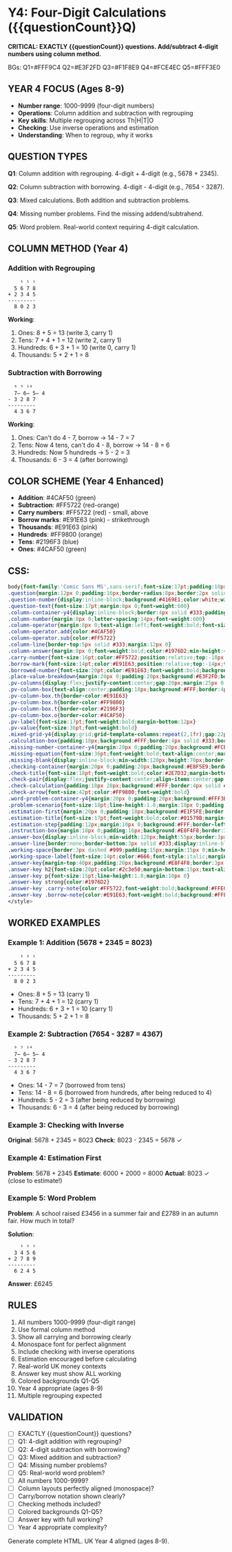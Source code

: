 # Y4: Four-Digit Calculations ({{questionCount}}Q)

**CRITICAL: EXACTLY {{questionCount}} questions. Add/subtract 4-digit numbers using column method.**

BGs: Q1=#FFF9C4 Q2=#E3F2FD Q3=#F1F8E9 Q4=#FCE4EC Q5=#FFF3E0

## YEAR 4 FOCUS (Ages 8-9)
- **Number range**: 1000-9999 (four-digit numbers)
- **Operations**: Column addition and subtraction with regrouping
- **Key skills**: Multiple regrouping across Th|H|T|O
- **Checking**: Use inverse operations and estimation
- **Understanding**: When to regroup, why it works

## QUESTION TYPES

**Q1**: Column addition with regrouping. 4-digit + 4-digit (e.g., 5678 + 2345).

**Q2**: Column subtraction with borrowing. 4-digit - 4-digit (e.g., 7654 - 3287).

**Q3**: Mixed calculations. Both addition and subtraction problems.

**Q4**: Missing number problems. Find the missing addend/subtrahend.

**Q5**: Word problem. Real-world context requiring 4-digit calculation.

## COLUMN METHOD (Year 4)

### Addition with Regrouping
```
    ¹ ¹ ¹
  5 6 7 8
+ 2 3 4 5
---------
  8 0 2 3
```
**Working**:
1. Ones: 8 + 5 = 13 (write 3, carry 1)
2. Tens: 7 + 4 + 1 = 12 (write 2, carry 1)
3. Hundreds: 6 + 3 + 1 = 10 (write 0, carry 1)
4. Thousands: 5 + 2 + 1 = 8

### Subtraction with Borrowing
```
  ⁶ ⁵ ¹⁴
  7̶ 6̶ 5̶ 4
- 3 2 8 7
---------
  4 3 6 7
```
**Working**:
1. Ones: Can't do 4 - 7, borrow → 14 - 7 = 7
2. Tens: Now 4 tens, can't do 4 - 8, borrow → 14 - 8 = 6
3. Hundreds: Now 5 hundreds → 5 - 2 = 3
4. Thousands: 6 - 3 = 4 (after borrowing)

## COLOR SCHEME (Year 4 Enhanced)
- **Addition**: #4CAF50 (green)
- **Subtraction**: #FF5722 (red-orange)
- **Carry numbers**: #FF5722 (red) - small, above
- **Borrow marks**: #E91E63 (pink) - strikethrough
- **Thousands**: #E91E63 (pink)
- **Hundreds**: #FF9800 (orange)
- **Tens**: #2196F3 (blue)
- **Ones**: #4CAF50 (green)

## CSS:
```css
body{font-family:'Comic Sans MS',sans-serif;font-size:17pt;padding:10px;line-height:1.6}
.question{margin:12px 0;padding:16px;border-radius:8px;border:2px solid #ddd}
.question-number{display:inline-block;background:#4169E1;color:white;width:34px;height:34px;line-height:34px;text-align:center;border-radius:50%;margin-right:8px;font-weight:bold;font-size:16pt}
.question-text{font-size:17pt;margin:8px 0;font-weight:600}
.column-container-y4{display:inline-block;border:4px solid #333;padding:20px 32px;border-radius:8px;background:#F5F5F5;text-align:right;font-family:'Courier New',monospace;font-size:28pt;line-height:1.8;margin:20px auto;box-shadow:3px 3px 8px rgba(0,0,0,0.15);min-width:240px}
.column-number{margin:8px 0;letter-spacing:14px;font-weight:600}
.column-operator{margin:8px 0;text-align:left;font-weight:bold;font-size:26pt}
.column-operator.add{color:#4CAF50}
.column-operator.sub{color:#FF5722}
.column-line{border-top:5px solid #333;margin:12px 0}
.column-answer{margin:8px 0;font-weight:bold;color:#1976D2;min-height:45px}
.carry-number{font-size:16pt;color:#FF5722;position:relative;top:-18px;margin-right:6px;font-weight:bold;background:#FFF;padding:3px 6px;border-radius:4px;border:1px solid #FF5722}
.borrow-mark{font-size:14pt;color:#E91E63;position:relative;top:-14px;text-decoration:line-through;margin-right:5px}
.borrowed-number{font-size:20pt;color:#E91E63;font-weight:bold;background:#FFE0F0;padding:3px 8px;border-radius:4px}
.place-value-breakdown{margin:20px 0;padding:20px;background:#E3F2FD;border-radius:8px}
.pv-columns{display:flex;justify-content:center;gap:20px;margin:25px 0;flex-wrap:wrap}
.pv-column-box{text-align:center;padding:18px;background:#FFF;border:4px solid;border-radius:8px;min-width:120px}
.pv-column-box.th{border-color:#E91E63}
.pv-column-box.h{border-color:#FF9800}
.pv-column-box.t{border-color:#2196F3}
.pv-column-box.o{border-color:#4CAF50}
.pv-label{font-size:17pt;font-weight:bold;margin-bottom:12px}
.pv-value{font-size:36pt;font-weight:bold}
.mixed-grid-y4{display:grid;grid-template-columns:repeat(2,1fr);gap:22px;margin:20px 0;padding:20px;background:#F1F8E9;border-radius:8px}
.calculation-box{padding:18px;background:#FFF;border:4px solid #333;border-radius:8px;text-align:center}
.missing-number-container-y4{margin:20px 0;padding:20px;background:#FCE4EC;border-radius:8px}
.missing-equation{font-size:36pt;font-weight:bold;text-align:center;margin:25px 0;font-family:'Courier New',monospace}
.missing-blank{display:inline-block;min-width:120px;height:70px;border-bottom:5px solid #E91E63;background:#FFF;vertical-align:baseline;margin:0 12px;text-align:center;line-height:70px}
.checking-container{margin:20px 0;padding:20px;background:#E8F5E9;border:3px solid #4CAF50;border-radius:8px}
.check-title{font-size:18pt;font-weight:bold;color:#2E7D32;margin-bottom:18px;text-align:center}
.check-pair{display:flex;justify-content:center;align-items:center;gap:30px;margin:25px 0;flex-wrap:wrap}
.check-calculation{padding:18px 28px;background:#FFF;border:4px solid #4CAF50;border-radius:8px;font-size:26pt;font-weight:bold;font-family:'Courier New',monospace;color:#2E7D32}
.check-arrow{font-size:42pt;color:#FF9800;font-weight:bold}
.word-problem-container-y4{margin:20px 0;padding:20px;background:#FFF3E0;border:3px dashed #FF9800;border-radius:8px}
.problem-scenario{font-size:18pt;line-height:1.8;margin:18px 0;padding:18px;background:#FFF;border-radius:6px}
.estimation-first{margin:20px 0;padding:18px;background:#E1F5FE;border:3px dashed #03A9F4;border-radius:8px}
.estimation-title{font-size:17pt;font-weight:bold;color:#01579B;margin-bottom:15px}
.estimation-step{padding:12px;margin:10px 0;background:#FFF;border-left:5px solid #03A9F4;border-radius:4px;font-size:17pt}
.instruction-box{margin:18px 0;padding:16px;background:#E8F4F8;border:3px dashed #2196F3;border-radius:8px;font-size:17pt;font-weight:600;color:#1565C0}
.answer-box{display:inline-block;min-width:120px;height:55px;border:3px solid #333;border-radius:8px;background:#FFF;vertical-align:middle;margin:0 10px;font-size:24pt;line-height:55px;text-align:center}
.answer-line{border:none;border-bottom:3px solid #333;display:inline-block;min-width:140px;margin:0 10px;background:transparent}
.working-space{border:3px dashed #999;padding:15px;margin:15px 0;min-height:90px;background:#FAFAFA;border-radius:8px}
.working-space-label{font-size:14pt;color:#666;font-style:italic;margin-bottom:10px}
.answer-key{margin-top:40px;padding:20px;background:#E8F4F8;border:3px solid #4169E1;border-radius:8px;page-break-before:always}
.answer-key h2{font-size:20pt;color:#2c3e50;margin-bottom:15px;text-align:center;font-weight:bold}
.answer-key p{font-size:15pt;line-height:1.8;margin:10px 0}
.answer-key strong{color:#1976D2}
.answer-key .carry-note{color:#FF5722;font-weight:bold;background:#FFE0DD;padding:3px 10px;border-radius:4px}
.answer-key .borrow-note{color:#E91E63;font-weight:bold;background:#FFE0F0;padding:3px 10px;border-radius:4px}
</style>
```

## WORKED EXAMPLES

### Example 1: Addition (5678 + 2345 = 8023)
```
    ¹ ¹ ¹
  5 6 7 8
+ 2 3 4 5
---------
  8 0 2 3
```
- Ones: 8 + 5 = 13 (carry 1)
- Tens: 7 + 4 + 1 = 12 (carry 1)
- Hundreds: 6 + 3 + 1 = 10 (carry 1)
- Thousands: 5 + 2 + 1 = 8

### Example 2: Subtraction (7654 - 3287 = 4367)
```
  ⁶ ⁵ ¹⁴
  7̶ 6̶ 5̶ 4
- 3 2 8 7
---------
  4 3 6 7
```
- Ones: 14 - 7 = 7 (borrowed from tens)
- Tens: 14 - 8 = 6 (borrowed from hundreds, after being reduced to 4)
- Hundreds: 5 - 2 = 3 (after being reduced by borrowing)
- Thousands: 6 - 3 = 4 (after being reduced by borrowing)

### Example 3: Checking with Inverse
**Original**: 5678 + 2345 = 8023
**Check**: 8023 - 2345 = 5678 ✓

### Example 4: Estimation First
**Problem**: 5678 + 2345
**Estimate**: 6000 + 2000 = 8000
**Actual**: 8023 ✓ (close to estimate!)

### Example 5: Word Problem
**Problem**: A school raised £3456 in a summer fair and £2789 in an autumn fair. How much in total?

**Solution**:
```
    ¹ ¹ ¹
  3 4 5 6
+ 2 7 8 9
---------
  6 2 4 5
```
**Answer**: £6245

## RULES

1. All numbers 1000-9999 (four-digit range)
2. Use formal column method
3. Show all carrying and borrowing clearly
4. Monospace font for perfect alignment
5. Include checking with inverse operations
6. Estimation encouraged before calculating
7. Real-world UK money contexts
8. Answer key must show ALL working
9. Colored backgrounds Q1-Q5
10. Year 4 appropriate (ages 8-9)
11. Multiple regrouping expected

## VALIDATION

- [ ] EXACTLY {{questionCount}} questions?
- [ ] Q1: 4-digit addition with regrouping?
- [ ] Q2: 4-digit subtraction with borrowing?
- [ ] Q3: Mixed addition and subtraction?
- [ ] Q4: Missing number problems?
- [ ] Q5: Real-world word problem?
- [ ] All numbers 1000-9999?
- [ ] Column layouts perfectly aligned (monospace)?
- [ ] Carry/borrow notation shown clearly?
- [ ] Checking methods included?
- [ ] Colored backgrounds Q1-Q5?
- [ ] Answer key with full working?
- [ ] Year 4 appropriate complexity?

Generate complete HTML. UK Year 4 aligned (ages 8-9).

